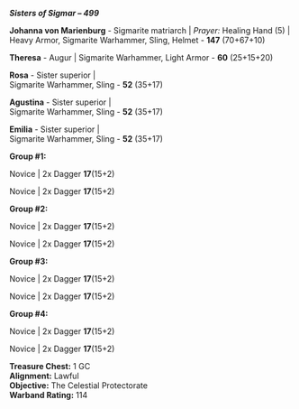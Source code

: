 ***Sisters of Sigmar – 499***	

**Johanna von Marienburg** - Sigmarite matriarch | *Prayer:* Healing Hand (5) |	
Heavy Armor, Sigmarite Warhammer, Sling, Helmet	 - **147** (70+67+10)

**Theresa** - Augur | 
Sigmarite Warhammer, Light Armor	- **60** (25+15+20)

**Rosa** - Sister superior | 	
Sigmarite Warhammer, Sling	- **52** (35+17)

**Agustina** - Sister superior | 	
Sigmarite Warhammer, Sling	- **52** (35+17)

**Emilia** - Sister superior | 	
Sigmarite Warhammer, Sling	- **52** (35+17)
		
**Group #1:**

Novice | 
2x Dagger **17**(15+2)

Novice | 
2x Dagger **17**(15+2)

**Group #2:**

Novice | 
2x Dagger **17**(15+2)

Novice | 
2x Dagger **17**(15+2)

**Group #3:**

Novice | 
2x Dagger **17**(15+2)

Novice | 
2x Dagger **17**(15+2)

**Group #4:**

Novice | 
2x Dagger **17**(15+2)

Novice | 
2x Dagger **17**(15+2)

**Treasure Chest:** 1 GC  
**Alignment:** Lawful  
**Objective:** The Celestial Protectorate  
**Warband Rating:** 114
